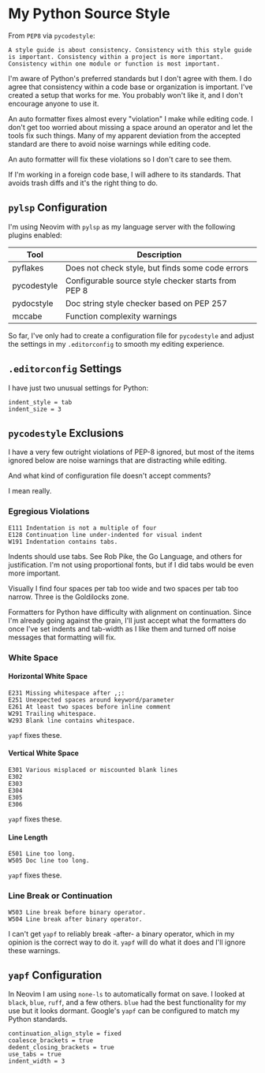 # My Python Source Style

From `PEP8` via `pycodestyle`:

    A style guide is about consistency. Consistency with this style guide
    is important. Consistency within a project is more important.
    Consistency within one module or function is most important.

I'm aware of Python's preferred standards but I don't agree with them. I do
agree that consistency within a code base or organization is important. I've
created a setup that works for me. You probably won't like it, and I don't
encourage anyone to use it.

An auto formatter fixes almost every "violation" I make while editing code. I
don't get too worried about missing a space around an operator and let the
tools fix such things. Many of my apparent deviation from the accepted standard
are there to avoid noise warnings while editing code.

An auto formatter will fix these violations so I don't care to see them.

If I'm working in a foreign code base, I will adhere to its standards. That
avoids trash diffs and it's the right thing to do.

## `pylsp` Configuration

I'm using Neovim with `pylsp` as my language server with the following
plugins enabled:

| Tool        | Description                                         |
| ----------- | --------------------------------------------------- |
| pyflakes    | Does not check style, but finds some code errors    |
| pycodestyle | Configurable source style checker starts from PEP 8 |
| pydocstyle  | Doc string style checker based on PEP 257           |
| mccabe      | Function complexity warnings                        |

So far, I've only had to create a configuration file for `pycodestyle`
and adjust the settings in my `.editorconfig` to smooth my editing
experience.

## `.editorconfig` Settings

I have just two unusual settings for Python:

    indent_style = tab
    indent_size = 3

## `pycodestyle` Exclusions

I have a very few outright violations of PEP-8 ignored, but most of the items
ignored below are noise warnings that are distracting while editing.

And what kind of configuration file doesn't accept comments?

I mean really.

### Egregious Violations

```
E111 Indentation is not a multiple of four
E128 Continuation line under-indented for visual indent
W191 Indentation contains tabs.
```

Indents should use tabs. See Rob Pike, the Go Language, and others for
justification. I'm not using proportional fonts, but if I did tabs would be
even more important.

Visually I find four spaces per tab too wide and two spaces per tab too narrow.
Three is the Goldilocks zone.

Formatters for Python have difficulty with alignment on continuation. Since I'm
already going against the grain, I'll just accept what the formatters do once
I've set indents and tab-width as I like them and turned off noise messages
that formatting will fix.

### White Space

#### Horizontal White Space

```
E231 Missing whitespace after ,;:
E251 Unexpected spaces around keyword/parameter
E261 At least two spaces before inline comment
W291 Trailing whitespace.
W293 Blank line contains whitespace.
```

`yapf` fixes these.

#### Vertical White Space

```
E301 Various misplaced or miscounted blank lines
E302
E303
E304
E305
E306
```

`yapf` fixes these.

#### Line Length

```
E501 Line too long.
W505 Doc line too long.
```

`yapf` fixes these.

### Line Break or Continuation

```
W503 Line break before binary operator.
W504 Line break after binary operator.
```

I can't get `yapf` to reliably break -after- a binary operator, which in my
opinion is the correct way to do it. `yapf` will do what it does and I'll
ignore these warnings.

## `yapf` Configuration

In Neovim I am using `none-ls` to automatically format on save. I looked
at `black`, `blue`, `ruff`, and a few others. `blue` had the best functionality for
my use but it looks dormant. Google's `yapf` can be configured to match
my Python standards.

    continuation_align_style = fixed
    coalesce_brackets = true
    dedent_closing_brackets = true
    use_tabs = true
    indent_width = 3
